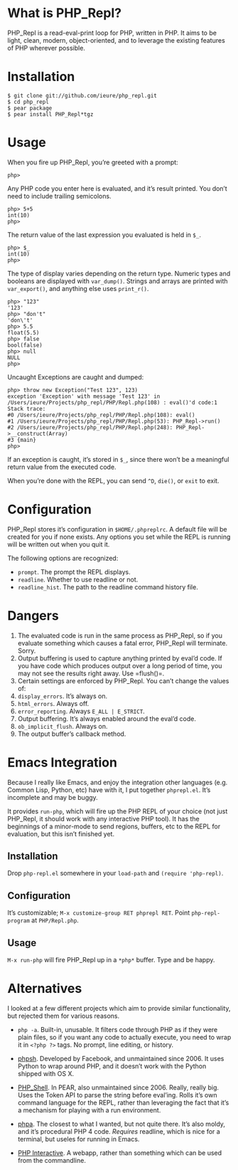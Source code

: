 What is PHP_Repl?
=================
PHP_Repl is a read-eval-print loop for PHP, written in PHP. It aims to be light, clean, modern, object-oriented, and to leverage the existing features of PHP wherever possible.

Installation
============

    $ git clone git://github.com/ieure/php_repl.git
    $ cd php_repl
    $ pear package
    $ pear install PHP_Repl*tgz

Usage
=====
When you fire up PHP_Repl, you’re greeted with a prompt:

    php>

Any PHP code you enter here is evaluated, and it’s result printed. You don’t need to include trailing semicolons.

    php> 5+5
    int(10)
    php>

The return value of the last expression you evaluated is held in `$_`.

    php> $_
    int(10)
    php>

The type of display varies depending on the return type. Numeric types and booleans are displayed with `var_dump()`. Strings and arrays are printed with `var_export()`, and anything else uses `print_r()`.

    php> "123"
    '123'
    php> "don't"
    'don\'t'
    php> 5.5
    float(5.5)
    php> false
    bool(false)
    php> null
    NULL
    php>

Uncaught Exceptions are caught and dumped:

    php> throw new Exception("Test 123", 123)
    exception 'Exception' with message 'Test 123' in /Users/ieure/Projects/php_repl/PHP/Repl.php(108) : eval()'d code:1
    Stack trace:
    #0 /Users/ieure/Projects/php_repl/PHP/Repl.php(108): eval()
    #1 /Users/ieure/Projects/php_repl/PHP/Repl.php(53): PHP_Repl->run()
    #2 /Users/ieure/Projects/php_repl/PHP/Repl.php(248): PHP_Repl->__construct(Array)
    #3 {main}
    php>

If an exception is caught, it’s stored in `$_`, since there won’t be a meaningful return value from the executed code.

When you’re done with the REPL, you can send `^D`, `die()`, or `exit` to exit.

Configuration
=============
PHP_Repl stores it’s configuration in `$HOME/.phpreplrc`. A default file will be created for you if none exists. Any options you set while the REPL is running will be written out when you quit it.

The following options are recognized:

 - `prompt`. The prompt the REPL displays.
 - `readline`. Whether to use readline or not.
 - `readline_hist`. The path to the readline command history file.


Dangers
=======

 1. The evaluated code is run in the same process as PHP_Repl, so if you evaluate something which causes a fatal error, PHP_Repl will terminate. Sorry.
 2. Output buffering is used to capture anything printed by eval’d code. If you have code which produces output over a long period of time, you may not see the results right away. Use =flush()=.
 3. Certain settings are enforced by PHP_Repl. You can’t change the values of:
   1. `display_errors`. It’s always on.
   2. `html_errors`. Always off.
   3. `error_reporting`. Always `E_ALL | E_STRICT`.
   4. Output buffering. It’s always enabled around the eval’d code.
   5. `ob_implicit_flush`. Always on.
   6. The output buffer’s callback method.


Emacs Integration
=================
Because I really like Emacs, and enjoy the integration other languages (e.g. Common Lisp, Python, etc) have with it, I put together `phprepl.el`. It’s incomplete and may be buggy.

It provides `run-php`, which will fire up the PHP REPL of your choice (not just PHP_Repl, it should work with any interactive PHP tool). It has the beginnings of a minor-mode to send regions, buffers, etc to the REPL for evaluation, but this isn’t finished yet.

Installation
------------
Drop `php-repl.el` somewhere in your `load-path` and `(require 'php-repl)`.

Configuration
-------------
It’s customizable; `M-x customize-group RET phprepl RET`. Point `php-repl-program` at `PHP/Repl.php`.

Usage
-----
`M-x run-php` will fire PHP_Repl up in a `*php*` buffer. Type and be happy.


Alternatives
============
I looked at a few different projects which aim to provide similar functionality, but rejected them for various reasons.

 - `php -a`.
   Built-in, unusable. It filters code through PHP as if they were plain files, so if you want any code to actually execute, you need to wrap it in `<?php ?>` tags. No prompt, line editing, or history.

 - [phpsh](http://www.phpsh.org/).
   Developed by Facebook, and unmaintained since 2006. It uses Python to wrap around PHP, and it doesn’t work with the Python shipped with OS X.

 - [PHP_Shell](http://pear.php.net/package/PHP_Shell).
   In PEAR, also unmaintained since 2006. Really, really big. Uses the Token API to parse the string before eval’ing. Rolls it’s own command language for the REPL, rather than leveraging the fact that it’s a mechanism for playing with a run environment.

 - [phpa](http://david.acz.org/phpa/).
   The closest to what I wanted, but not quite there. It’s also moldy, and it’s procedural PHP 4 code. *Requires* readline, which is nice for a terminal, but useles for running in Emacs.

 - [PHP Interactive](http://www.hping.org/phpinteractive/).
   A webapp, rather than something which can be used from the commandline.
